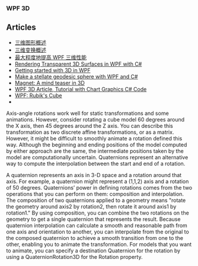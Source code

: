 ### WPF 3D

## Articles
- [三维图形概述](https://msdn.microsoft.com/zh-cn/library/ms747437%28v=vs.110%29.aspx?f=255&MSPPError=-2147217396)
- [三维变换概述](https://msdn.microsoft.com/zh-cn/library/ms753347(v=vs.110).aspx)
- [最大程度地提高 WPF 三维性能](https://msdn.microsoft.com/zh-cn/library/bb613553(v=vs.110).aspx)
- [Rendering Transparent 3D Surfaces in WPF with C#](http://xoax.net/blog/rendering-transparent-3d-surfaces-in-wpf-with-c/)
- [Getting started with 3D in WPF](http://www.barth-dev.de/getting-started-3d-wpf/)
- [Make a stellate geodesic sphere with WPF and C#](http://csharphelper.com/blog/2015/12/make-a-stellate-geodesic-sphere-with-wpf-and-c/)
- [Magnet: A mind teaser in 3D](https://www.codeproject.com/Articles/679993/Magnet-A-mind-teaser-in-D)
- [WPF 3D Article, Tutorial with Chart Graphics C# Code](http://www.ucancode.net/WPF-3D-Article-Tutorial-with-Chart-Graphics-CSharp-Code.htm)
- [WPF: Rubik's Cube](https://www.codeproject.com/Articles/322872/WPF-Rubiks-Cube)
- 

Axis-angle rotations work well for static transformations and some animations. However, consider rotating a cube model 60 degrees around the X axis, then 45 degrees around the Z axis. You can describe this transformation as two discrete affine transformations, or as a matrix. However, it might be difficult to smoothly animate a rotation defined this way. Although the beginning and ending positions of the model computed by either approach are the same, the intermediate positions taken by the model are computationally uncertain. Quaternions represent an alternative way to compute the interpolation between the start and end of a rotation.

A quaternion represents an axis in 3-D space and a rotation around that axis. For example, a quaternion might represent a (1,1,2) axis and a rotation of 50 degrees. Quaternions’ power in defining rotations comes from the two operations that you can perform on them: composition and interpolation. The composition of two quaternions applied to a geometry means "rotate the geometry around axis2 by rotation2, then rotate it around axis1 by rotation1." By using composition, you can combine the two rotations on the geometry to get a single quaternion that represents the result. Because quaternion interpolation can calculate a smooth and reasonable path from one axis and orientation to another, you can interpolate from the original to the composed quaternion to achieve a smooth transition from one to the other, enabling you to animate the transformation. For models that you want to animate, you can specify a destination Quaternion for the rotation by using a QuaternionRotation3D for the Rotation property.